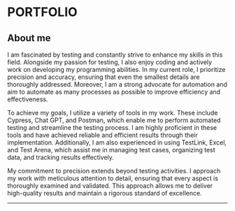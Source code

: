 # PORTFOLIO
## About me
I am fascinated by testing and constantly strive to enhance my skills in this field. Alongside my passion for testing, I also enjoy coding and actively work on developing my programming abilities. In my current role, I prioritize precision and accuracy, ensuring that even the smallest details are thoroughly addressed. Moreover, I am a strong advocate for automation and aim to automate as many processes as possible to improve efficiency and effectiveness.

To achieve my goals, I utilize a variety of tools in my work. These include Cypress, Chat GPT, and Postman, which enable me to perform automated testing and streamline the testing process. I am highly proficient in these tools and have achieved reliable and efficient results through their implementation. Additionally, I am also experienced in using TestLink, Excel, and Test Arena, which assist me in managing test cases, organizing test data, and tracking results effectively.

My commitment to precision extends beyond testing activities. I approach my work with meticulous attention to detail, ensuring that every aspect is thoroughly examined and validated. This approach allows me to deliver high-quality results and maintain a rigorous standard of excellence.
***
